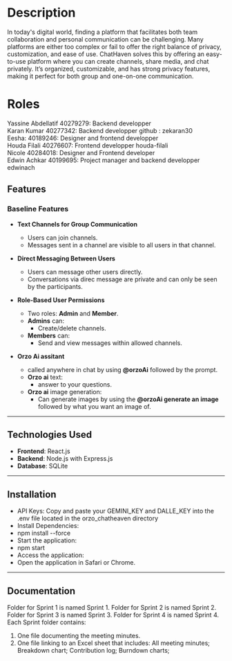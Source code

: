 # Description

In today's digital world, finding a platform that facilitates both team collaboration and personal communication can be challenging. Many platforms are either too complex or fail to offer the right balance of privacy, customization, and ease of use. ChatHaven solves this by offering an easy-to-use platform where you can create channels, share media, and chat privately. It’s organized, customizable, and has strong privacy features, making it perfect for both group and one-on-one communication.

# Roles

Yassine Abdellatif 40279279: Backend developper
<br/>
Karan Kumar 40277342: Backend developper github : zekaran30
<br/>
Eesha: 40189246: Designer and frontend developper
<br/>
Houda Filali 40276607: Frontend developper
houda-filali
<br/>
Nicole 40284018: Designer and Frontend developer
<br/>
Edwin Achkar 40199695: Project manager and backend developper
edwinach
<br/>

## Features

### Baseline Features

-   **Text Channels for Group Communication**

    -   Users can join channels.
    -   Messages sent in a channel are visible to all users in that channel.

-   **Direct Messaging Between Users**

    -   Users can message other users directly.
    -   Conversations via direc message are private and can only be seen by the participants.

-   **Role-Based User Permissions**

    -   Two roles: **Admin** and **Member**.
    -   **Admins** can:
        -   Create/delete channels.
    -   **Members** can:
        -   Send and view messages within allowed channels.

-   **Orzo Ai assitant**
    -   called anywhere in chat by using **@orzoAi** followed by the prompt.
    -   **Orzo ai** text:
        -   answer to your questions.
    -   **Orzo ai** image generation:
        -   Can generate images by using the **@orzoAi generate an image** followed by what you want an image of.

---

## Technologies Used

-   **Frontend**: React.js
-   **Backend**: Node.js with Express.js
-   **Database**: SQLite

---

## Installation
- API Keys: Copy and paste your GEMINI_KEY and DALLE_KEY into the .env file located in the orzo_chatheaven directory
- Install Dependencies:
- npm install --force
- Start the application:
- npm start
- Access the application:
- Open the application in Safari or Chrome.

---

## Documentation
Folder for Sprint 1 is named Sprint 1.
Folder for Sprint 2 is named Sprint 2.
Folder for Sprint 3 is named Sprint 3.
Folder for Sprint 4 is named Sprint 4.
Each Sprint folder contains:
1. One file documenting the meeting minutes.
2. One file linking to an Excel sheet that includes:
All meeting minutes;
Breakdown chart;
Contribution log;
Burndown charts;

